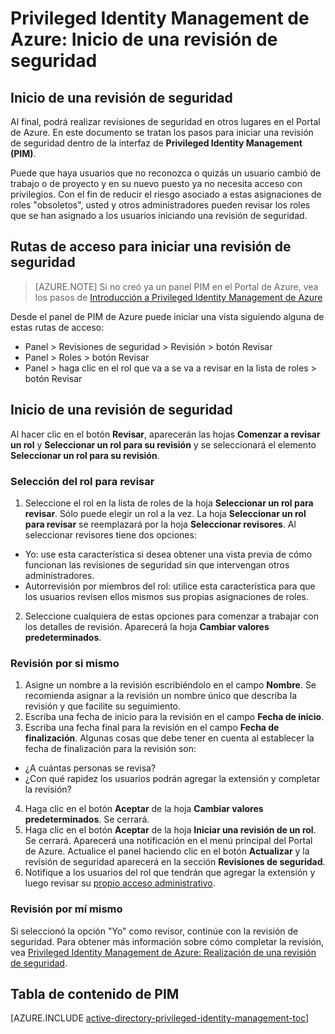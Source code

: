 <properties
   pageTitle="Privileged Identity Management de Azure: Inicio de una revisión de seguridad"
   description="Obtenga información sobre cómo crear una revisión de seguridad para identidades con privilegios con la extensión de Privileged Identity Management de Azure."
   services="active-directory"
   documentationCenter=""
   authors="kgremban"
   manager="stevenpo"
   editor=""/>

<tags
   ms.service="na"
   ms.devlang="na"
   ms.topic="article"
   ms.tgt_pltfrm="na"
   ms.workload="identity"
   ms.date="01/21/2016"
   ms.author="kgremban"/>

# Privileged Identity Management de Azure: Inicio de una revisión de seguridad

## Inicio de una revisión de seguridad
Al final, podrá realizar revisiones de seguridad en otros lugares en el Portal de Azure. En este documento se tratan los pasos para iniciar una revisión de seguridad dentro de la interfaz de **Privileged Identity Management (PIM)**.

Puede que haya usuarios que no reconozca o quizás un usuario cambió de trabajo o de proyecto y en su nuevo puesto ya no necesita acceso con privilegios. Con el fin de reducir el riesgo asociado a estas asignaciones de roles "obsoletos", usted y otros administradores pueden revisar los roles que se han asignado a los usuarios iniciando una revisión de seguridad.

## Rutas de acceso para iniciar una revisión de seguridad
> [AZURE.NOTE] Si no creó ya un panel PIM en el Portal de Azure, vea los pasos de [Introducción a Privileged Identity Management de Azure](active-directory-privileged-identity-management-getting-started.md)

Desde el panel de PIM de Azure puede iniciar una vista siguiendo alguna de estas rutas de acceso:

- Panel > Revisiones de seguridad > Revisión > botón Revisar
- Panel > Roles > botón Revisar
- Panel > haga clic en el rol que va a se va a revisar en la lista de roles > botón Revisar

## Inicio de una revisión de seguridad

Al hacer clic en el botón **Revisar**, aparecerán las hojas **Comenzar a revisar un rol** y **Seleccionar un rol para su revisión** y se seleccionará el elemento **Seleccionar un rol para su revisión**.

### Selección del rol para revisar

1. Seleccione el rol en la lista de roles de la hoja **Seleccionar un rol para revisar**. Sólo puede elegir un rol a la vez. La hoja **Seleccionar un rol para revisar** se reemplazará por la hoja **Seleccionar revisores**. Al seleccionar revisores tiene dos opciones:
  - Yo: use esta característica si desea obtener una vista previa de cómo funcionan las revisiones de seguridad sin que intervengan otros administradores.
  - Autorrevisión por miembros del rol: utilice esta característica para que los usuarios revisen ellos mismos sus propias asignaciones de roles.
2. Seleccione cualquiera de estas opciones para comenzar a trabajar con los detalles de revisión. Aparecerá la hoja **Cambiar valores predeterminados**.

### Revisión por si mismo

1. Asigne un nombre a la revisión escribiéndolo en el campo **Nombre**. Se recomienda asignar a la revisión un nombre único que describa la revisión y que facilite su seguimiento.
2. Escriba una fecha de inicio para la revisión en el campo **Fecha de inicio**.
3. Escriba una fecha final para la revisión en el campo **Fecha de finalización**. Algunas cosas que debe tener en cuenta al establecer la fecha de finalización para la revisión son:
  - ¿A cuántas personas se revisa?
  - ¿Con qué rapidez los usuarios podrán agregar la extensión y completar la revisión?
4. Haga clic en el botón **Aceptar** de la hoja **Cambiar valores predeterminados**. Se cerrará.
5. Haga clic en el botón **Aceptar** de la hoja **Iniciar una revisión de un rol**. Se cerrará. Aparecerá una notificación en el menú principal del Portal de Azure. Actualice el panel haciendo clic en el botón **Actualizar** y la revisión de seguridad aparecerá en la sección **Revisiones de seguridad**.
6. Notifique a los usuarios del rol que tendrán que agregar la extensión y luego revisar su [propio acceso administrativo](active-directory-privileged-identity-management-how-to-perform-security-review.md).  

### Revisión por mí mismo

Si seleccionó la opción "Yo" como revisor, continúe con la revisión de seguridad. Para obtener más información sobre cómo completar la revisión, vea [Privileged Identity Management de Azure: Realización de una revisión de seguridad](active-directory-privileged-identity-management-how-to-perform-security-review.md).

<!--Every topic should have next steps and links to the next logical set of content to keep the customer engaged-->
## Tabla de contenido de PIM
[AZURE.INCLUDE [active-directory-privileged-identity-management-toc](../../includes/active-directory-privileged-identity-management-toc.md)]

<!---HONumber=AcomDC_0128_2016-->